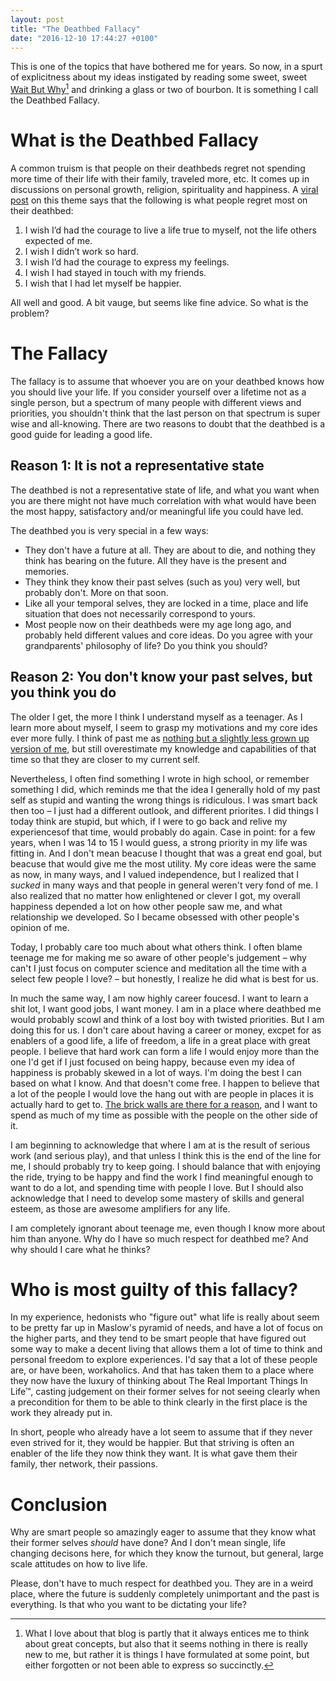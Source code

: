 ```yaml
---
layout: post
title: "The Deathbed Fallacy"
date: "2016-12-10 17:44:27 +0100"
---
```


This is one of the topics that have bothered me for years. So now, in a spurt
of explicitness about my ideas instigated by reading some sweet, sweet [Wait But
Why][wbw][^1] and drinking a glass or two of bourbon. It is something I call
the Deathbed Fallacy.

# What is the Deathbed Fallacy

A common truism is that people on their deathbeds regret not spending more
time of their life with their family, traveled more, etc. It comes up in
discussions on personal growth, religion, spirituality and happiness. A [viral
post][deathbed] on this theme says that the following is what people regret
most on their deathbed:

1. I wish I’d had the courage to live a life true to myself, not the life others expected of me.
2. I wish I didn’t work so hard.
3. I wish I’d had the courage to express my feelings.
4. I wish I had stayed in touch with my friends.
5. I wish that I had let myself be happier.

All well and good. A bit vauge, but seems like fine advice. So what is the
problem?

# The Fallacy

The fallacy is to assume that whoever you are on your deathbed knows how you
should live your life. If you consider yourself over a lifetime not as a
single person, but a spectrum of many people with different views and
priorities, you shouldn't think that the last person on that spectrum is super
wise and all-knowing. There are two reasons to doubt that the deathbed is a
good guide for leading a good life.

## Reason 1: It is not a representative state

The deathbed is not a representative state of life, and what you want when you
are there might not have much correlation with what would have been the most
happy, satisfactory and/or meaningful life you could have led.

The deathbed you is very special in a few ways:

* They don't have a future at all. They are about to die, and nothing they
  think has bearing on the future. All they have is the present and memories.
* They think they know their past selves (such as you) very well, but probably
  don't. More on that soon.
* Like all your temporal selves, they are locked in a time, place and life
  situation that does not necessarily correspond to yours.
* Most people now on their deathbeds were my age long ago, and probably held
  different values and core ideas. Do you agree with your grandparents'
  philosophy of life? Do you think you should?

## Reason 2: You don't know your past selves, but you think you do

The older I get, the more I think I understand myself as a teenager. As I learn more about myself, I seem to grasp my motivations and my core ides ever more fully. I think of past me as [nothing but a slightly less grown up version of me][smbc], but still overestimate my knowledge and capabilities of that time so that they are closer to my current self. 

Nevertheless, I often find something I wrote in high school, or remember something I
did, which reminds me that the idea I generally hold of my past self as stupid
and wanting the wrong things is ridiculous. I was smart back then too – I just
had a different outlook, and different priorites. I did things I today think
are stupid, but which, if I were to go back and relive my experiencesof that
time, would probably do again. Case in point: for a few years, when I was 14 to 15 I would guess, a strong priority in my life was fitting in. And I don't mean beacuse I thought that was a great end goal, but beacuse that would give me the most utility. My core ideas were the same as now, in many ways,
and I valued independence, but I realized that I *sucked* in many ways and that people in
general weren't very fond of me. I also realized that no matter how
enlightened or clever I got, my overall happiness depended a lot on how other
people saw me, and what relationship we developed. So I became obsessed with
other people's opinion of me. 

Today, I probably care too much about what others think. I often blame
teenage me for making me so aware of other people's judgement – why can't I
just focus on computer science and meditation all the time with a select few
people I love? – but honestly, I realize he did what is best for us.

In much the same way, I am now highly career foucesd. I want to learn a shit lot,
I want good jobs, I want money. I am in a place where deathbed me would
probably scowl and think of a lost boy with twisted priorities. But I am doing
this for us. I don't care about having a career or money, excpet for as
enablers of a good life, a life of freedom, a life in a great place with great
people. I believe that hard work can form a life I would enjoy more than the
one I'd get if I just focused on being happy, because even my idea of
happiness is probably skewed in a lot of ways. I'm doing the best I can based
on what I know. And that doesn't come free. I happen to believe that a lot of the
people I would love the hang out with are people in places it is actually hard
to get to. [The brick walls are there for a reason][brick-walls], and I want
to spend as much of my time as possible with the people on the other side of
it.

I am beginning to acknowledge that where I am at is the result of serious
work (and serious play), and that unless I think this is the end of the line
for me, I should probably try to keep going. I should balance that with
enjoying the ride, trying to be happy and find the work I find meaningful
enough to want to do a lot, and spending time with people I love. But I should
also acknowledge that I need to develop some mastery of skills and general
esteem, as those are awesome amplifiers for any life.

I am completely ignorant about teenage me, even though I know more about him
than anyone. Why do I have so much respect for deathbed me? And why should I
care what he thinks?

# Who is most guilty of this fallacy?

In my experience, hedonists who "figure out" what life is really about seem to be pretty far
up in Maslow's pyramid of needs, and have a lot of focus on the higher parts,
and they tend to be smart people that have figured out some way to make a
decent living that allows them a lot of time to think and personal freedom to
explore experiences. I'd say that a lot of these people are, or have been,
workaholics. And that has taken them to a place where they now have the luxury
of thinking about The Real Important Things In Life™, casting judgement on
their former selves for not seeing clearly when a precondition for them to be
able to think clearly in the first place is the work they already put in.

In short, people who already have a lot seem to assume that if they never even
strived for it, they would be happier. But that striving is often an enabler
of the life they now think they want. It is what gave them their family, ther
network, their passions.

# Conclusion

Why are smart people so amazingly eager to assume that they know what their
former selves *should* have done? And I don't mean single, life changing
decisons here, for which they know the turnout, but
general, large scale attitudes on how to live life.

Please, don't have to much respect for deathbed you. They are in a weird place,
where the future is suddenly completely unimportant and the past is
everything. Is that who you want to be dictating your life?

[wbw]: http://waitbutwhy.com/2014/10/religion-for-the-nonreligious.html
[deathbed]: http://bronnieware.com/regrets-of-the-dying/
[smbc]: http://www.smbc-comics.com/?id=3474
[brick-walls]: https://www.youtube.com/watch?v=ji5_MqicxSo&ab_channel=CarnegieMellonUniversity
[^1]: What I love about that blog is partly that it always entices me to think about great concepts, but also that it seems nothing in there is really new to me, but rather it is things I have formulated at some point, but either forgotten or not been able to express so succinctly.
